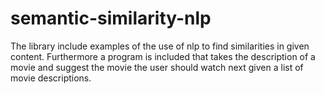# semantic-similarity-nlp
The library include examples of the use of nlp to find similarities in given content. Furthermore a program is included that takes the description of a movie and suggest the movie the user should watch next given a list of movie descriptions.
